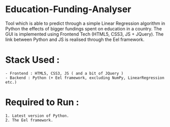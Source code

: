 # Education-Funding-Analyser
Tool which is able to predict through a simple Linear Regression algorithm in Python the effects of bigger fundings spent on education in a country. The GUI is implemented using Frontend Tech (HTML5, CSS3, JS + JQuery). The link between Python and JS is realised through the Eel framework.

# Stack Used :
    - Frontend : HTML5, CSS3, JS ( and a bit of JQuery )
    - Backend : Python (+ Eel framework, excluding NumPy, LinearRegression etc.)

# Required to Run :
    1. Latest version of Python.
    2. The Eel framework.


